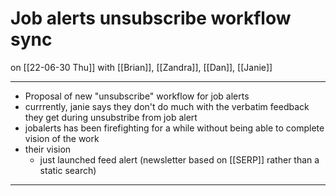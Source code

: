 # Job alerts unsubscribe workflow sync
on [[22-06-30 Thu]]
with [[Brian]], [[Zandra]], [[Dan]], [[Janie]]

---
- Proposal of new "unsubscribe" workflow for job alerts
- currrently, janie says they don't do much with the verbatim feedback they get during unsubstribe from job alert
- jobalerts has been firefighting for a while without being able to complete vision of the work
- their vision
	- just launched feed alert (newsletter based on [[SERP]] rather than a static search)

---
